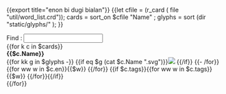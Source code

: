 {{export title="enon bi dugi bialan"}}
{{let cfile = (r_card ( file "util/word_list.crd"));
    cards = sort_on $cfile "Name" ;
    glyphs = sort (dir "static/glyphs/" );
}}
<div class="search">Find : <input id="search_box" type="text"></input></div>
<div class="word-list" id="words_div">
{{for k c in $cards}}
    <div class="word-box">
    <span style="font-weight:bold">{{$c.Name}}</span><br>
    {{for kk g in $glyphs -}}
        {{if eq $g  (cat $c.Name ".svg")}}<img src="/glyphs/{{$c.Name}}.svg"/> {{/if}}
    {{- /for}}
    <br>
    {{for ww w in $c.en}}{{$w}} {{/for}}
    {{if $c.tags}}{{for ww w in $c.tags}}{{$w}} {{/for}}{{/if}}
    </div>
{{/for}}
</div>

<script>
let dom = {
    searchBox : document.getElementById("search_box"),
    wordsDiv : document.getElementById("words_div"),
}

dom.searchBox.oninput = (e) => {
    let ch = dom.wordsDiv.children;
    let tx = dom.searchBox.value;
    for (let c in ch){

        if (ch[c].innerText?.includes(tx)){
            ch[c].classList?.remove("hidden");
        }else {
            ch[c].classList?.add("hidden");
        }
    }
}

</script>
